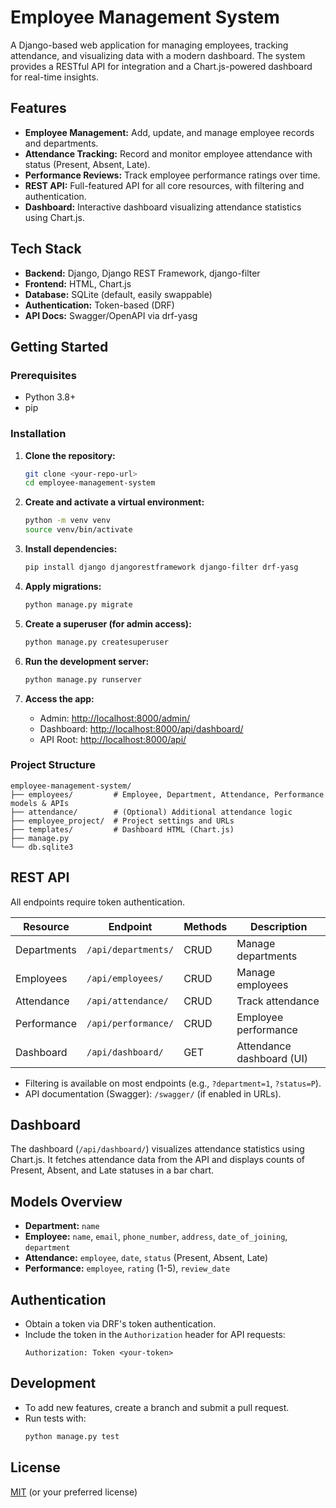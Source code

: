 # Employee Management System

A Django-based web application for managing employees, tracking attendance, and visualizing data with a modern dashboard. The system provides a RESTful API for integration and a Chart.js-powered dashboard for real-time insights.

## Features

- **Employee Management:** Add, update, and manage employee records and departments.
- **Attendance Tracking:** Record and monitor employee attendance with status (Present, Absent, Late).
- **Performance Reviews:** Track employee performance ratings over time.
- **REST API:** Full-featured API for all core resources, with filtering and authentication.
- **Dashboard:** Interactive dashboard visualizing attendance statistics using Chart.js.

## Tech Stack

- **Backend:** Django, Django REST Framework, django-filter
- **Frontend:** HTML, Chart.js
- **Database:** SQLite (default, easily swappable)
- **Authentication:** Token-based (DRF)
- **API Docs:** Swagger/OpenAPI via drf-yasg

## Getting Started

### Prerequisites

- Python 3.8+
- pip

### Installation

1. **Clone the repository:**
   ```bash
   git clone <your-repo-url>
   cd employee-management-system
   ```

2. **Create and activate a virtual environment:**
   ```bash
   python -m venv venv
   source venv/bin/activate
   ```

3. **Install dependencies:**
   ```bash
   pip install django djangorestframework django-filter drf-yasg
   ```

4. **Apply migrations:**
   ```bash
   python manage.py migrate
   ```

5. **Create a superuser (for admin access):**
   ```bash
   python manage.py createsuperuser
   ```

6. **Run the development server:**
   ```bash
   python manage.py runserver
   ```

7. **Access the app:**
   - Admin: [http://localhost:8000/admin/](http://localhost:8000/admin/)
   - Dashboard: [http://localhost:8000/api/dashboard/](http://localhost:8000/api/dashboard/)
   - API Root: [http://localhost:8000/api/](http://localhost:8000/api/)

### Project Structure

```
employee-management-system/
├── employees/         # Employee, Department, Attendance, Performance models & APIs
├── attendance/        # (Optional) Additional attendance logic
├── employee_project/  # Project settings and URLs
├── templates/         # Dashboard HTML (Chart.js)
├── manage.py
└── db.sqlite3
```

## REST API

All endpoints require token authentication.

| Resource      | Endpoint                        | Methods      | Description                |
|---------------|---------------------------------|--------------|----------------------------|
| Departments   | `/api/departments/`             | CRUD         | Manage departments         |
| Employees     | `/api/employees/`               | CRUD         | Manage employees           |
| Attendance    | `/api/attendance/`              | CRUD         | Track attendance           |
| Performance   | `/api/performance/`             | CRUD         | Employee performance       |
| Dashboard     | `/api/dashboard/`               | GET          | Attendance dashboard (UI)  |

- Filtering is available on most endpoints (e.g., `?department=1`, `?status=P`).
- API documentation (Swagger): `/swagger/` (if enabled in URLs).

## Dashboard

The dashboard (`/api/dashboard/`) visualizes attendance statistics using Chart.js. It fetches attendance data from the API and displays counts of Present, Absent, and Late statuses in a bar chart.

## Models Overview

- **Department:** `name`
- **Employee:** `name`, `email`, `phone_number`, `address`, `date_of_joining`, `department`
- **Attendance:** `employee`, `date`, `status` (Present, Absent, Late)
- **Performance:** `employee`, `rating` (1-5), `review_date`

## Authentication

- Obtain a token via DRF's token authentication.
- Include the token in the `Authorization` header for API requests:
  ```
  Authorization: Token <your-token>
  ```

## Development

- To add new features, create a branch and submit a pull request.
- Run tests with:
  ```bash
  python manage.py test
  ```

## License

[MIT](LICENSE) (or your preferred license) 